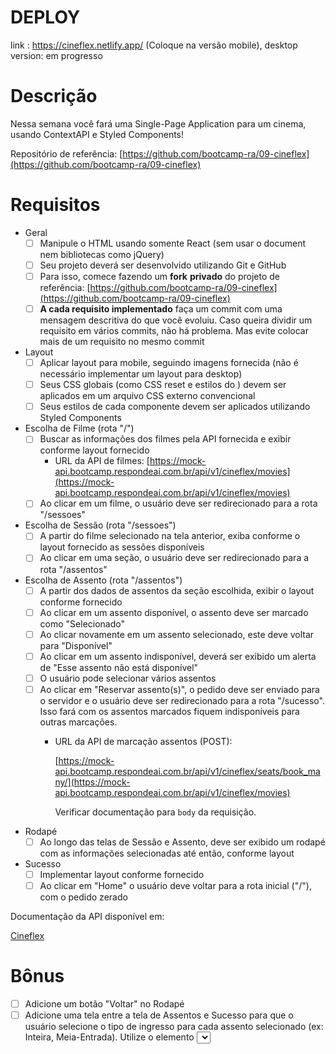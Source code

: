 # DEPLOY 
link : https://cineflex.netlify.app/
(Coloque na versão mobile), desktop version: em progresso


# Descrição

Nessa semana você fará uma Single-Page Application para um cinema, usando ContextAPI e Styled Components!

Repositório de referência: [https://github.com/bootcamp-ra/09-cineflex](https://github.com/bootcamp-ra/09-cineflex)

# Requisitos

- Geral
    - [ ]  Manipule o HTML usando somente React (sem usar o document nem bibliotecas como jQuery)
    - [ ]  Seu projeto deverá ser desenvolvido utilizando Git e GitHub
    - [ ]  Para isso, comece fazendo um **fork** **privado** do projeto de referência: [https://github.com/bootcamp-ra/09-cineflex](https://github.com/bootcamp-ra/09-cineflex)
    - [ ]  **A cada requisito implementado** faça um commit com uma mensagem descritiva do que você evoluiu. Caso queira dividir um requisito em vários commits, não há problema. Mas evite colocar mais de um requisito no mesmo commit
- Layout
    - [ ]  Aplicar layout para mobile, seguindo imagens fornecida (não é necessário implementar um layout para desktop)
    - [ ]  Seus CSS globais (como CSS reset e estilos do <body>) devem ser aplicados em um arquivo CSS externo convencional
    - [ ]  Seus estilos de cada componente devem ser aplicados utilizando Styled Components
- Escolha de Filme (rota "/")
    - [ ]  Buscar as informações dos filmes pela API fornecida e exibir conforme layout fornecido
        - URL da API de filmes: [https://mock-api.bootcamp.respondeai.com.br/api/v1/cineflex/movies](https://mock-api.bootcamp.respondeai.com.br/api/v1/cineflex/movies)
    - [ ]  Ao clicar em um filme, o usuário deve ser redirecionado para a rota "/sessoes"
- Escolha de Sessão (rota "/sessoes")
    - [ ]  A partir do filme selecionado na tela anterior, exiba conforme o layout fornecido as sessões disponíveis
    - [ ]  Ao clicar em uma seção, o usuário deve ser redirecionado para a rota "/assentos"
- Escolha de Assento (rota "/assentos")
    - [ ]  A partir dos dados de assentos da seção escolhida, exibir o layout conforme fornecido
    - [ ]  Ao clicar em um assento disponível, o assento deve ser marcado como "Selecionado"
    - [ ]  Ao clicar novamente em um assento selecionado, este deve voltar para "Disponível"
    - [ ]  Ao clicar em um assento indisponível, deverá ser exibido um alerta de "Esse assento não está disponível"
    - [ ]  O usuário pode selecionar vários assentos
    - [ ]  Ao clicar em "Reservar assento(s)", o pedido deve ser enviado para o servidor e o usuário deve ser redirecionado para a rota "/sucesso".  Isso fará com os assentos marcados fiquem indisponíveis para outras marcações.
        - URL da API de marcação assentos (POST):

            [https://mock-api.bootcamp.respondeai.com.br/api/v1/cineflex/seats/book_many/](https://mock-api.bootcamp.respondeai.com.br/api/v1/cineflex/movies)

            Verificar documentação para `body` da requisição.

- Rodapé
    - [ ]  Ao longo das telas de Sessão e Assento, deve ser exibido um rodapé com as informações selecionadas até então, conforme layout
- Sucesso
    - [ ]  Implementar layout conforme fornecido
    - [ ]  Ao clicar em "Home" o usuário deve voltar para a rota inicial ("/"), com o pedido zerado

Documentação da API disponível em:

[Cineflex](https://documenter.getpostman.com/view/6886056/TVYCB1Gm)

# Bônus

- [ ]  Adicione um botão "Voltar" no Rodapé
- [ ]  Adicione uma tela entre a tela de Assentos e Sucesso para que o usuário selecione o tipo de ingresso para cada assento selecionado (ex: Inteira, Meia-Entrada). Utilize o elemento <select> do HTML para isso
